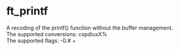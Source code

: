 # ft_printf
A recoding of the printf() function without the buffer management.<br>
The supported conversions: cspdiuxX%<br>
The supported flags: -0.# +<br>
